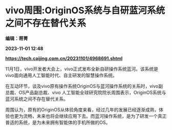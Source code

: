 # vivo周围:OriginOS系统与自研蓝河系统之间不存在替代关系
**编辑：蒋菁**

**2023-11-01 12:48**

**https://tech.caijing.com.cn/20231101/4968691.shtml**

11月1日，vivo开发者大会上，vivo正式发布全新自研操作系统蓝河。该系统是vivo面向通用人工智能时代、自主研发的智慧操作系统。

在互动环节，谈及vivo原有操作系统OriginOS与蓝河操作系统的关系时，vivo副总裁、OS产品副总裁、vivo 人工智能全球研究院院长周围表示，OriginOS系统与蓝河系统之间不存在替代关系。

周围认为，原有的OriginOS从体验角度来看，经过几年的发展已经逐渐成熟，体验也更为流畅，未来也将会继续应用下去。而蓝河操作系统，是为了研发一个真正普适的系统，是为未来拥有智能体的手机所做的OS。